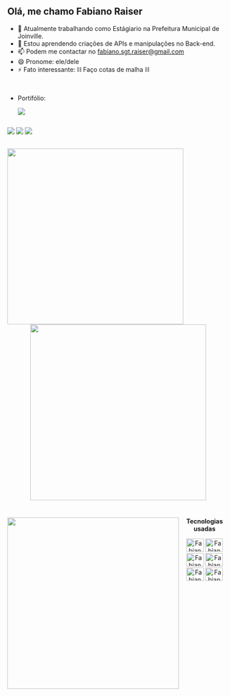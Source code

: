 ## Olá, me chamo Fabiano Raiser

- 🔭 Atualmente trabalhando como Estágiario na Prefeitura Municipal de Joinville.
- 🌱 Estou aprendendo criações de APIs e manipulações no Back-end.
- 📫 Podem me contactar no fabiano.sgt.raiser@gmail.com
- 😄 Pronome: ele/dele
- ⚡ Fato interessante: ⛓ Faço cotas de malha ⛓
<div style="display: flex">

- Portifólio:

  <a href="https://portfolio-fabiano-raiser.vercel.app" target="_blank"><img src="https://img.shields.io/badge/Vercel-000000?style=for-the-badge&logo=vercel&logoColor=white"></a>
</div>
  <a href="https://www.instagram.com/riseraiser/" target="_blank"><img src="https://img.shields.io/badge/Instagram-E4405F?style=for-the-badge&logo=instagram&logoColor=white"></a>
  <a href="https://www.linkedin.com/in/fabiano-raiserb/" target="_blank"><img src="https://img.shields.io/badge/LinkedIn-0077B5?style=for-the-badge&logo=linkedin&logoColor=white"></a>
  <a href="https://twitter.com/Rise_Raiser" target="_blank"><img src="https://img.shields.io/badge/Twitter-1DA1F2?style=for-the-badge&logo=twitter&logoColor=white"></a>
</div>

##
<p style = display: "inline_block" align = "center" >
  <img align = "left" width = "400px" src="https://github-readme-stats.vercel.app/api?username=FabianoRaiser&show_icons=true&theme=dracula"><img width = "400px" src="https://github-readme-streak-stats.herokuapp.com/?user=FabianoRaiser&theme=dracula"> 
   <p/>
  
  #
  
<div style = display: "inline block" align = "center" margin = "0px">
  <img style = display: "inline_block" align = "left" width = "390" src= "https://github-readme-stats.vercel.app/api/top-langs/?username=FabianoRaiser&theme=dracula">
  
   **Tecnologias usadas**

<div style="display: inline_block">
  <img alt="Fabiano-HTML" height="30" width="40" src="https://cdn.jsdelivr.net/gh/devicons/devicon/icons/html5/html5-original.svg" />
  <img alt="Fabiano-CSS" height="30" width="40" src="https://cdn.jsdelivr.net/gh/devicons/devicon/icons/css3/css3-original.svg" />
  <img alt="Fabiano-JS" height="30" width="40" src="https://cdn.jsdelivr.net/gh/devicons/devicon/icons/javascript/javascript-original.svg" />
  <img alt="Fabiano-React" height="30" width="40" src="https://cdn.jsdelivr.net/gh/devicons/devicon/icons/react/react-original.svg" />
  <img alt="Fabiano-Node" height="30" width="40" src="https://cdn.jsdelivr.net/gh/devicons/devicon/icons/nodejs/nodejs-original.svg" />
  <img alt="Fabiano-TS" height="30" width="40" src="https://cdn.jsdelivr.net/gh/devicons/devicon/icons/typescript/typescript-original.svg" />
</div><br>

